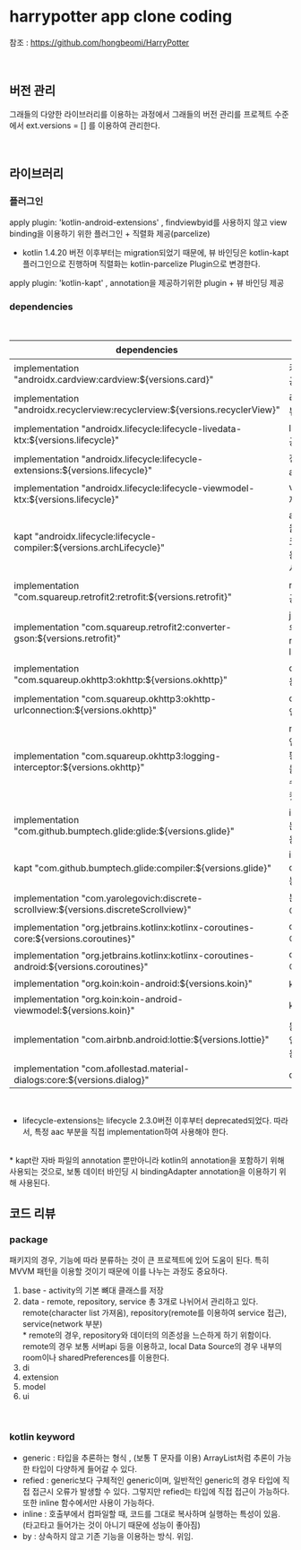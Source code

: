 # harrypotter app clone coding

참조 : https://github.com/hongbeomi/HarryPotter

<br>

## 버전 관리

그래들의 다양한 라이브러리를 이용하는 과정에서 그래들의 버전 관리를 프로젝트 수준에서 ext.versions = [] 를 이용하여 관리한다.

<br>

## 라이브러리

### 플러그인
apply plugin: 'kotlin-android-extensions' , findviewbyid를 사용하지 않고 view binding을 이용하기 위한 플러그인 + 직렬화 제공(parcelize) 
* kotlin 1.4.20 버전 이후부터는 migration되었기 때문에, 뷰 바인딩은 kotlin-kapt 플러그인으로 진행하며 직렬화는 kotlin-parcelize Plugin으로 변경한다. 

apply plugin: 'kotlin-kapt' , annotation을 제공하기위한 plugin + 뷰 바인딩 제공 <br>


### dependencies
<br>

| dependencies                                                                             | 기능                                                        |
|------------------------------------------------------------------------------------------|-------------------------------------------------------------|
| implementation "androidx.cardview:cardview:${versions.card}"                             | 카드 뷰 제공                                                |
| implementation "androidx.recyclerview:recyclerview:${versions.recyclerView}"             | 리사이클러뷰 제공                                           |
| implementation "androidx.lifecycle:lifecycle-livedata-ktx:${versions.lifecycle}"         | livedata 제공                                               |
| implementation "androidx.lifecycle:lifecycle-extensions:${versions.lifecycle}"           | 전체적인 aac를 제공                                         |
| implementation "androidx.lifecycle:lifecycle-viewmodel-ktx:${versions.lifecycle}"        | viewmodel 제공                                              |
| kapt "androidx.lifecycle:lifecycle-compiler:${versions.archLifecycle}"                   | annotaion을 자바 및 코틀린을 이용하기 위해서 사용           |
| implementation "com.squareup.retrofit2:retrofit:${versions.retrofit}"                    | retrofit 제공                                               |
| implementation "com.squareup.retrofit2:converter-gson:${versions.retrofit}"              | json변환을 위한 retrofit library                            |
| implementation "com.squareup.okhttp3:okhttp:${versions.okhttp}"                          | okhttp 이용                                                 |
| implementation "com.squareup.okhttp3:okhttp-urlconnection:${versions.okhttp}"            | cookie나 인증 이용                                          |
| implementation "com.squareup.okhttp3:logging-interceptor:${versions.okhttp}"             | network가 연결되는 상황 및 상태를 확인할 수 있음(패킷 캡쳐) |
| implementation "com.github.bumptech.glide:glide:${versions.glide}"                       | image 띄우는 glide 이용                                     |
| kapt "com.github.bumptech.glide:compiler:${versions.glide}"                              | image caching기능 이용                                      |
| implementation "com.yarolegovich:discrete-scrollview:${versions.discreteScrollview}"     | 분리 view 이용                                              |
| implementation "org.jetbrains.kotlinx:kotlinx-coroutines-core:${versions.coroutines}"    | coroutine 이용                                              |
| implementation "org.jetbrains.kotlinx:kotlinx-coroutines-android:${versions.coroutines}" | coroutine 이용                                              |
| implementation "org.koin:koin-android:${versions.koin}"                                  | koin 이용                                                   |
| implementation "org.koin:koin-android-viewmodel:${versions.koin}"                        | koin 이용                                                   |
| implementation "com.airbnb.android:lottie:${versions.lottie}"                            | 동적 이미지인 lottie 이용                                   |
| implementation "com.afollestad.material-dialogs:core:${versions.dialog}"                 | dialog 이용                                                 |

<br>

* lifecycle-extensions는 lifecycle 2.3.0버전 이후부터 deprecated되었다. 따라서, 특정 aac 부분을 직접 implementation하여 사용해야 한다.
<br>
* kapt란 자바 파일의 annotation 뿐만아니라 kotlin의 annotation을 포함하기 위해 사용되는 것으로, 보통 데이터 바인딩 시 bindingAdapter annotation을 이용하기 위해 사용된다.

<br>

## 코드 리뷰

### package
패키지의 경우, 기능에 따라 분류하는 것이 큰 프로젝트에 있어 도움이 된다. 특히 MVVM 패턴을 이용할 것이기 때문에 이를 나누는 과정도 중요하다. <br>
1. base - activity의 기본 뼈대 클래스를 저장
2. data - remote, repository, service 총 3개로 나뉘어서 관리하고 있다. remote(character list 가져옴), repository(remote를 이용하여 service 접근), service(network 부분) <br> * remote의 경우, repository와 데이터의 의존성을 느슨하게 하기 위함이다. remote의 경우 보통 서버api 등을 이용하고, local Data Source의 경우 내부의 room이나 sharedPreferences를 이용한다. 
3. di
4. extension
5. model
6. ui

<br>

### kotlin keyword
- generic : 타입을 추론하는 형식 , (보통 T 문자를 이용) ArrayList처럼 추론이 가능한 타입이 다양하게 들어갈 수 있다. <br>
- refied : generic보다 구체적인 generic이며, 일반적인 generic의 경우 타입에 직접 접근시 오류가 발생할 수 있다. 그렇지만 refied는 타입에 직접 접근이 가능하다. 또한 inline 함수에서만 사용이 가능하다. <br>
- inline : 호출부에서 컴파일할 때, 코드를 그대로 복사하며 실행하는 특성이 있음. (타고타고 들어가는 것이 아니기 때문에 성능이 좋아짐)
- by : 상속하지 않고 기존 기능을 이용하는 방식. 위임.
